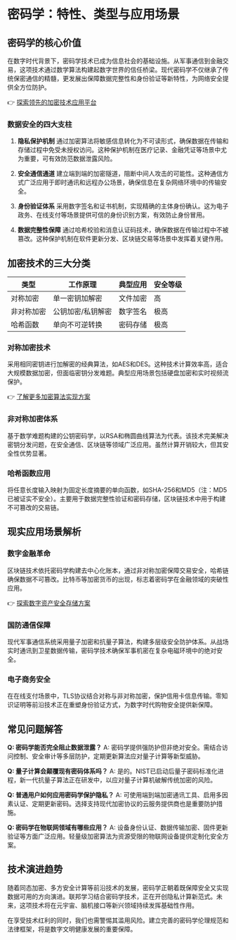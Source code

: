 # 密码学：特性、类型与应用场景

## 密码学的核心价值
在数字时代背景下，密码学技术已成为信息社会的基础设施。从军事通信到金融交易，这项技术通过数学算法构建起数字世界的信任桥梁。现代密码学不仅继承了传统保密通信的精髓，更发展出保障数据完整性和身份验证等新特性，为网络安全提供全方位防护。

👉 [探索领先的加密技术应用平台](https://bit.ly/okx_welcome)

### 数据安全的四大支柱
1. **隐私保护机制**
通过加密算法将敏感信息转化为不可读形式，确保数据在传输和存储过程中免受未授权访问。这种保护机制在医疗记录、金融凭证等场景中尤为重要，可有效防范数据泄露风险。

2. **安全通信通道**
建立端到端的加密隧道，阻断中间人攻击的可能性。这种通信方式广泛应用于即时通讯和远程办公场景，确保信息在复杂网络环境中的传输安全。

3. **身份验证体系**
采用数字签名和证书机制，实现精确的主体身份确认。这为电子政务、在线支付等场景提供可信的身份识别方案，有效防止身份冒用。

4. **数据完整性保障**
通过哈希校验和消息认证码技术，确保数据在传输过程中不被篡改。这种保护机制在软件更新分发、区块链交易等场景中发挥着关键作用。

## 加密技术的三大分类

| 类型            | 工作原理                     | 典型应用          | 安全等级 |
|-----------------|----------------------------|------------------|----------|
| 对称加密        | 单一密钥加解密               | 文件加密          | 高       |
| 非对称加密      | 公钥加密/私钥解密            | 数字签名          | 极高     |
| 哈希函数        | 单向不可逆转换               | 密码存储          | 极高     |

### 对称加密技术
采用相同密钥进行加解密的经典算法，如AES和DES。这种技术计算效率高，适合大规模数据加密，但面临密钥分发难题。典型应用场景包括硬盘加密和实时视频流保护。

👉 [了解更多加密算法实现方案](https://bit.ly/okx_welcome)

### 非对称加密体系
基于数学难题构建的公钥密码学，以RSA和椭圆曲线算法为代表。该技术完美解决密钥分发问题，在安全通信、区块链等领域广泛应用。虽然计算开销较大，但其安全性优势显著。

### 哈希函数应用
将任意长度输入映射为固定长度摘要的单向函数，如SHA-256和MD5（注：MD5已被证实不安全）。主要用于数据完整性验证和密码存储，区块链技术中用于构建不可篡改的交易链。

## 现实应用场景解析

### 数字金融革命
区块链技术依托密码学构建去中心化账本，通过非对称加密保障交易安全，哈希链确保数据不可篡改。比特币等加密货币的出现，标志着密码学在金融领域的突破性应用。

👉 [探索数字资产安全存储方案](https://bit.ly/okx_welcome)

### 国防通信保障
现代军事通信系统采用量子加密和抗量子算法，构建多层级安全防护体系。从战场实时通讯到卫星数据传输，密码学技术确保军事机密在复杂电磁环境中的绝对安全。

### 电子商务安全
在在线支付场景中，TLS协议结合对称与非对称加密，保护信用卡信息传输。零知识证明等前沿技术正在重塑身份验证方式，为数字时代购物安全提供新保障。

## 常见问题解答

**Q: 密码学能否完全阻止数据泄露？**
A: 密码学提供强防护但非绝对安全。需结合访问控制、安全审计等多层防护，定期更新算法应对量子计算等新型威胁。

**Q: 量子计算会颠覆现有密码体系吗？**
A: 是的。NIST已启动后量子密码标准化进程，新一代抗量子算法正在研发中，以应对量子计算机破解传统加密的风险。

**Q: 普通用户如何应用密码学保护隐私？**
A: 可使用端到端加密通讯工具、启用多因素认证、定期更新密码。选择支持现代加密协议的云服务提供商也是重要防护措施。

**Q: 密码学在物联网领域有哪些应用？**
A: 设备身份认证、数据传输加密、固件更新验证等方面广泛应用。轻量级加密算法为资源受限的物联网设备提供定制化安全方案。

## 技术演进趋势
随着同态加密、多方安全计算等前沿技术的发展，密码学正朝着既保障安全又实现数据可用的方向演进。联邦学习结合密码学技术，正在开创隐私计算新范式。未来，这项技术将在元宇宙、脑机接口等新兴领域持续发挥基础性作用。

在享受技术红利的同时，我们也需警惕其滥用风险。建立完善的密码学伦理规范和法律框架，将是数字文明健康发展的重要保障。